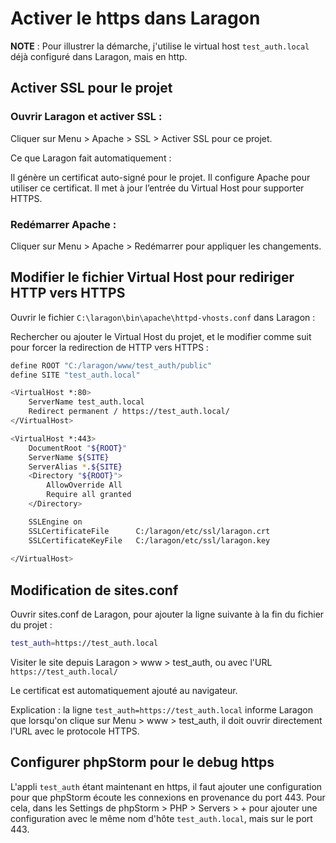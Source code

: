 # Activer le https dans Laragon

**NOTE** : Pour illustrer la démarche, j'utilise le virtual host `test_auth.local` déjà configuré dans Laragon, mais en http.

## Activer SSL pour le projet

### Ouvrir Laragon et activer SSL :

Cliquer sur Menu > Apache > SSL > Activer SSL pour ce projet.

Ce que Laragon fait automatiquement :

Il génère un certificat auto-signé pour le projet.
Il configure Apache pour utiliser ce certificat.
Il met à jour l’entrée du Virtual Host pour supporter HTTPS.

### Redémarrer Apache :

Cliquer sur Menu > Apache > Redémarrer pour appliquer les changements.

## Modifier le fichier Virtual Host pour rediriger HTTP vers HTTPS

Ouvrir le fichier `C:\laragon\bin\apache\httpd-vhosts.conf` dans Laragon :

Rechercher ou ajouter le Virtual Host du projet, et le modifier comme suit pour forcer la redirection de HTTP vers HTTPS :

```bash
define ROOT "C:/laragon/www/test_auth/public"
define SITE "test_auth.local"

<VirtualHost *:80>
    ServerName test_auth.local
    Redirect permanent / https://test_auth.local/
</VirtualHost>

<VirtualHost *:443>
    DocumentRoot "${ROOT}"
    ServerName ${SITE}
    ServerAlias *.${SITE}
    <Directory "${ROOT}">
        AllowOverride All
        Require all granted
    </Directory>

    SSLEngine on
    SSLCertificateFile      C:/laragon/etc/ssl/laragon.crt
    SSLCertificateKeyFile   C:/laragon/etc/ssl/laragon.key
 
</VirtualHost>
```

## Modification de sites.conf

Ouvrir sites.conf de Laragon, pour ajouter la ligne suivante à la fin du fichier du projet :

```bash
test_auth=https://test_auth.local
```

Visiter le site depuis Laragon > www > test_auth, ou avec l'URL `https://test_auth.local/`

Le certificat est automatiquement ajouté au navigateur.

Explication : la ligne `test_auth=https://test_auth.local` informe Laragon que lorsqu'on clique sur Menu > www > test_auth,
il doit ouvrir directement l'URL avec le protocole HTTPS.

## Configurer phpStorm pour le debug https

L'appli `test_auth` étant maintenant en https, il faut ajouter une configuration pour que phpStorm écoute les connexions en provenance du port 443.
Pour cela, dans les Settings de phpStorm > PHP > Servers > + pour ajouter une configuration avec le même nom d'hôte `test_auth.local`, mais sur le port 443.
